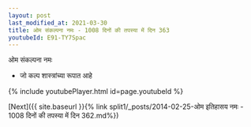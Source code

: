 ```yaml
---
layout: post
last_modified_at: 2021-03-30
title: ओम संकल्पना नमः - 1008 दिनों की तपस्या में दिन 363
youtubeId: E91-TY7Spac
---
```

 
 
 ओम संकल्पना नमः  
 
 -  जो कल्प शास्त्रांच्या रूपात आहे 
 
  
 
  
 
 
 
 
 
 


{% include youtubePlayer.html id=page.youtubeId %}
 
[Next]({{ site.baseurl }}{% link  split1/_posts/2014-02-25-ओम इतिहासय नमः - 1008 दिनों की तपस्या में दिन 362.md%})
 
